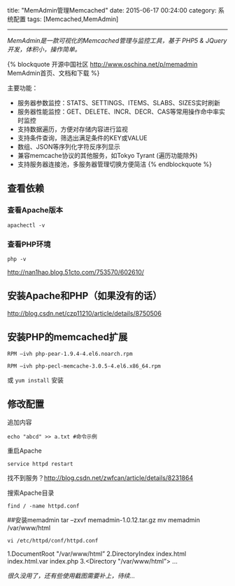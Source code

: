 title: "MemAdmin管理Memcached"
date: 2015-06-17 00:24:00
category: 系统配置
tags: [Memcached,MemAdmin]

---

*MemAdmin是一款可视化的Memcached管理与监控工具，基于 PHP5 & JQuery 开发，体积小，操作简单。*

{% blockquote 开源中国社区 http://www.oschina.net/p/memadmin MemAdmin首页、文档和下载 %}

主要功能：

- 服务器参数监控：STATS、SETTINGS、ITEMS、SLABS、SIZES实时刷新
- 服务器性能监控：GET、DELETE、INCR、DECR、CAS等常用操作命中率实时监控
- 支持数据遍历，方便对存储内容进行监视
- 支持条件查询，筛选出满足条件的KEY或VALUE
- 数组、JSON等序列化字符反序列显示
- 兼容memcache协议的其他服务，如Tokyo Tyrant (遍历功能除外)
- 支持服务器连接池，多服务器管理切换方便简洁
{% endblockquote %}


## 查看依赖

### 查看Apache版本
    apachectl -v

### 查看PHP环境
    php -v

http://nan1hao.blog.51cto.com/753570/602610/

## 安装Apache和PHP（如果没有的话）
http://blog.csdn.net/czp11210/article/details/8750506

## 安装PHP的memcached扩展
    RPM –ivh php-pear-1.9.4-4.el6.noarch.rpm 

    RPM –ivh php-pecl-memcache-3.0.5-4.el6.x86_64.rpm

或 `yum install` 安装



## 修改配置

追加内容

    echo "abcd" >> a.txt #命令示例

重启Apache 

    service httpd restart

找不到服务？http://blog.csdn.net/zwfcan/article/details/8231864

搜索Apache目录
    
    find / -name httpd.conf

##安装memadmin
    tar –zxvf memadmin-1.0.12.tar.gz
    mv memadmin  /var/www/html
    
    vi /etc/httpd/conf/httpd.conf
1.DocumentRoot "/var/www/html”
2.DirectoryIndex index.html index.html.var index.php
3.<Directory "/var/www/html”> ...


*很久没用了，还有些使用截图需要补上，待续...*
